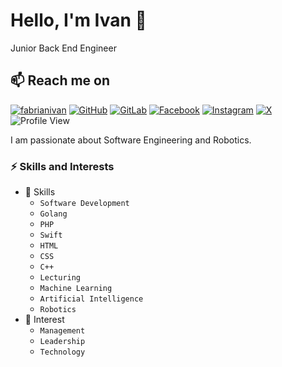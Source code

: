 # Hello, I'm Ivan 👋
Junior Back End Engineer

## 📫 Reach me on
[![fabrianivan](https://img.shields.io/badge/-fabrianivan-blue?style=flat&logo=Linkedin&logoColor=white&link=https://www.linkedin.com/in/fabrianivan/)](https://www.linkedin.com/in/fabrianivan/)
[![GitHub](https://img.shields.io/badge/-fabrianivan-id-333333?style=flat&logo=Github&logoColor=white&link=https://github.com/fabrianivan-id)](https://github.com/fabrianivan-id)
[![GitLab](https://img.shields.io/badge/-fabrianivan-333333?style=flat&logo=Gitlab&logoColor=white&link=https://gitlab.com/fabrianivan)](https://gitlab.com/fabrianivan)
[![Facebook](https://img.shields.io/badge/-fabrianivan-333333?style=flat&logo=Facebook&logoColor=white&link=https://www.facebook.com/fabrianivan)](https://www.facebook.com/fabrianivan)
[![Instagram](https://img.shields.io/badge/-fabrianivan-333333?style=flat&logo=Instagram&logoColor=white&link=https://www.instagram.com/fabrianivan)](https://www.instagram.com/fabrianivan)
[![X](https://img.shields.io/badge/-fabrianivan-333333?style=flat&logo=X&logoColor=white&link=https://x.com/fabrianivan)](https://x.com/fabrianivan)
![Profile View](https://visitor-badge.laobi.icu/badge?page_id=fabrianivan.visitor-badge)

I am passionate about Software Engineering and Robotics. 


### ⚡️ Skills and Interests
* 🌱 Skills
  * `Software Development`
  * `Golang`
  * `PHP`
  * `Swift`
  * `HTML`
  * `CSS`
  * `C++`
  * `Lecturing`
  * `Machine Learning`
  * `Artificial Intelligence`
  * `Robotics`
* 🔭 Interest
  * `Management`
  * `Leadership`
  * `Technology`


